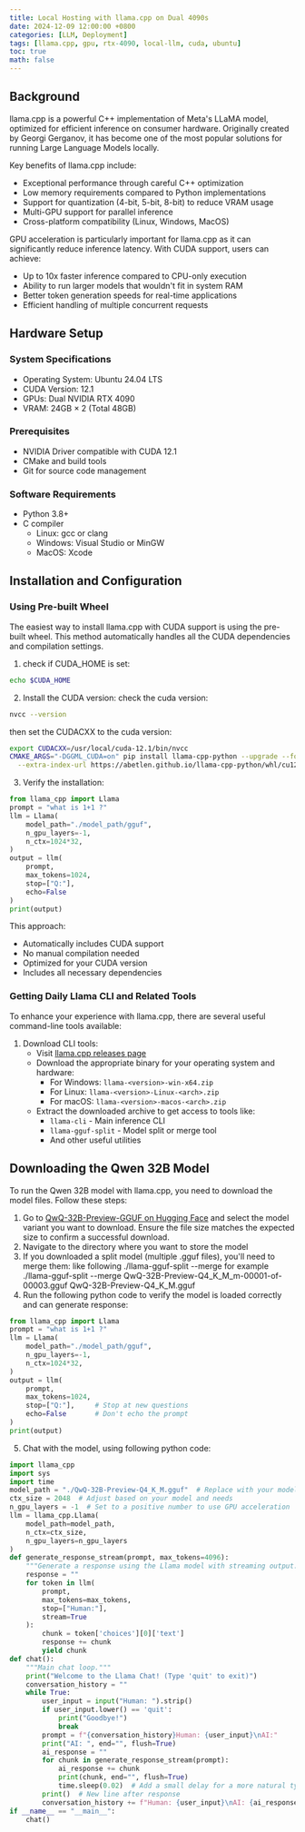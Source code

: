 ```yaml
---
title: Local Hosting with llama.cpp on Dual 4090s
date: 2024-12-09 12:00:00 +0800
categories: [LLM, Deployment]
tags: [llama.cpp, gpu, rtx-4090, local-llm, cuda, ubuntu]
toc: true
math: false
---
```


## Background

llama.cpp is a powerful C++ implementation of Meta's LLaMA model, optimized for efficient inference on consumer hardware. Originally created by Georgi Gerganov, it has become one of the most popular solutions for running Large Language Models locally.

Key benefits of llama.cpp include:
- Exceptional performance through careful C++ optimization
- Low memory requirements compared to Python implementations
- Support for quantization (4-bit, 5-bit, 8-bit) to reduce VRAM usage
- Multi-GPU support for parallel inference
- Cross-platform compatibility (Linux, Windows, MacOS)

GPU acceleration is particularly important for llama.cpp as it can significantly reduce inference latency. With CUDA support, users can achieve:
- Up to 10x faster inference compared to CPU-only execution
- Ability to run larger models that wouldn't fit in system RAM
- Better token generation speeds for real-time applications
- Efficient handling of multiple concurrent requests

## Hardware Setup

### System Specifications
- Operating System: Ubuntu 24.04 LTS
- CUDA Version: 12.1
- GPUs: Dual NVIDIA RTX 4090
- VRAM: 24GB × 2 (Total 48GB)

### Prerequisites
- NVIDIA Driver compatible with CUDA 12.1
- CMake and build tools
- Git for source code management

### Software Requirements
- Python 3.8+
- C compiler
  - Linux: gcc or clang
  - Windows: Visual Studio or MinGW
  - MacOS: Xcode



## Installation and Configuration

### Using Pre-built Wheel

The easiest way to install llama.cpp with CUDA support is using the pre-built wheel. This method automatically handles all the CUDA dependencies and compilation settings.

1. check if CUDA_HOME is set:
```bash
echo $CUDA_HOME
```
2. Install the CUDA version:
check the cuda version:
```bash
nvcc --version
```
then set the CUDACXX to the cuda version:
```bash
export CUDACXX=/usr/local/cuda-12.1/bin/nvcc
CMAKE_ARGS="-DGGML_CUDA=on" pip install llama-cpp-python --upgrade --force-reinstall --no-cache-dir\
  --extra-index-url https://abetlen.github.io/llama-cpp-python/whl/cu121
```

3. Verify the installation:

```python
from llama_cpp import Llama
prompt = "what is 1+1 ?"
llm = Llama(
    model_path="./model_path/gguf",
    n_gpu_layers=-1,  
    n_ctx=1024*32,    
)
output = llm(
    prompt,           
    max_tokens=1024,  
    stop=["Q:"],     
    echo=False 
)
print(output)
```

This approach:
- Automatically includes CUDA support
- No manual compilation needed
- Optimized for your CUDA version
- Includes all necessary dependencies

### Getting Daily Llama CLI and Related Tools

To enhance your experience with llama.cpp, there are several useful command-line tools available:

1. Download CLI tools:
   - Visit [llama.cpp releases page](https://github.com/ggerganov/llama.cpp/releases)
   - Download the appropriate binary for your operating system and hardware:
     - For Windows: `llama-<version>-win-x64.zip`
     - For Linux: `llama-<version>-Linux-<arch>.zip` 
     - For macOS: `llama-<version>-macos-<arch>.zip`
   - Extract the downloaded archive to get access to tools like:
     - `llama-cli` - Main inference CLI
     - `llama-gguf-split` - Model split or merge tool
     - And other useful utilities


## Downloading the Qwen 32B Model

To run the Qwen 32B model with llama.cpp, you need to download the model files. Follow these steps:

1. Go to [QwQ-32B-Preview-GGUF on Hugging Face](https://huggingface.co/bartowski/QwQ-32B-Preview-GGUF) and select the model variant you want to download.
Ensure the file size matches the expected size to confirm a successful download.
2. Navigate to the directory where you want to store the model
3. If you downloaded a split model (multiple .gguf files), you'll need to merge them:
 like following
  ./llama-gguf-split --merge <first-split-file-path> <merged-file-path>
  for example 
  ./llama-gguf-split --merge QwQ-32B-Preview-Q4_K_M_m-00001-of-00003.gguf QwQ-32B-Preview-Q4_K_M.gguf
4. Run the following python code to verify the model is loaded correctly and can generate response:
```python
from llama_cpp import Llama
prompt = "what is 1+1 ?"
llm = Llama(
    model_path="./model_path/gguf",
    n_gpu_layers=-1,  
    n_ctx=1024*32,    
)
output = llm(
    prompt,           
    max_tokens=1024,  
    stop=["Q:"],     # Stop at new questions
    echo=False       # Don't echo the prompt
)
print(output)
```
5. Chat with the model, using following python code:
```python
import llama_cpp
import sys
import time
model_path = "./QwQ-32B-Preview-Q4_K_M.gguf"  # Replace with your model path
ctx_size = 2048  # Adjust based on your model and needs
n_gpu_layers = -1  # Set to a positive number to use GPU acceleration
llm = llama_cpp.Llama(
    model_path=model_path,
    n_ctx=ctx_size,
    n_gpu_layers=n_gpu_layers
)
def generate_response_stream(prompt, max_tokens=4096):
    """Generate a response using the Llama model with streaming output."""
    response = ""
    for token in llm(
        prompt,
        max_tokens=max_tokens,
        stop=["Human:"],
        stream=True
    ):
        chunk = token['choices'][0]['text']
        response += chunk
        yield chunk
def chat():
    """Main chat loop."""
    print("Welcome to the Llama Chat! (Type 'quit' to exit)")
    conversation_history = ""
    while True:
        user_input = input("Human: ").strip()
        if user_input.lower() == 'quit':
            print("Goodbye!")
            break
        prompt = f"{conversation_history}Human: {user_input}\nAI:"
        print("AI: ", end="", flush=True)
        ai_response = ""
        for chunk in generate_response_stream(prompt):
            ai_response += chunk
            print(chunk, end="", flush=True)
            time.sleep(0.02)  # Add a small delay for a more natural typing effect
        print()  # New line after response
        conversation_history += f"Human: {user_input}\nAI: {ai_response}\n"
if __name__ == "__main__":
    chat()
```
